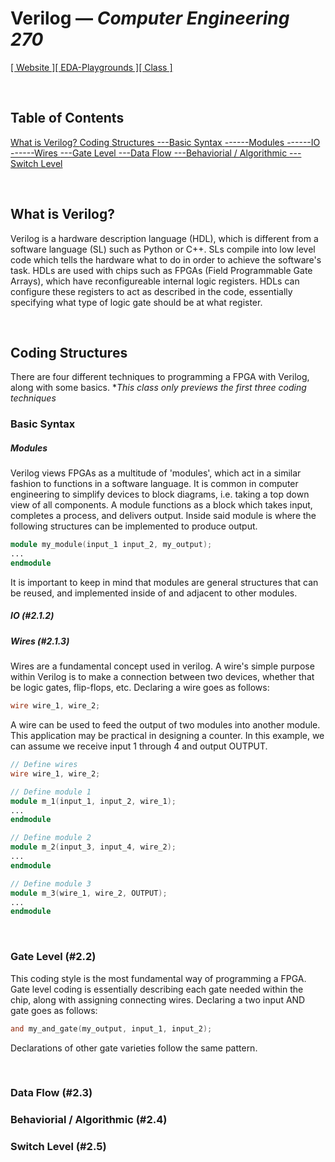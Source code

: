 # Verilog — *Computer Engineering 270*

[[ Website ]](https://doma.media)[[ EDA-Playgrounds ]](https://www.edaplayground.com/playgrounds/user/206309)[[ Class ]](https://bulletins.psu.edu/university-course-descriptions/undergraduate/cmpen/)
   
<br>

## Table of Contents

[ What is Verilog?             ](#1)
[ Coding Structures            ](#2)
[ ---Basic Syntax              ](#2.1)
[ ------Modules                ](#2.1.1)
[ ------IO                     ](#2.1.2)
[ ------Wires                  ](#2.1.3)
[ ---Gate Level                ](#2.2)
[ ---Data Flow                 ](#2.3)
[ ---Behaviorial / Algorithmic ](#2.4)
[ ---Switch Level              ](#2.5)

<br>

<a name='1'></a>

## What is Verilog?
Verilog is a hardware description language (HDL), which is different from a software language (SL) such as Python or C++. SLs compile into low level code which tells the hardware what to do in order to achieve the software's task. HDLs are used with chips such as FPGAs (Field Programmable Gate Arrays), which have reconfigureable internal logic registers. HDLs can configure these registers to act as described in the code, essentially specifying what type of logic gate should be at what register.

<br>

<a name='2'></a>

## Coding Structures
There are four different techniques to programming a FPGA with Verilog, along with some basics.
**This class only previews the first three coding techniques*

<a name='2.1'></a>

### Basic Syntax

<a name="2.1.1"></a>

##### *Modules*
Verilog views FPGAs as a multitude of 'modules', which act in a similar fashion to functions in a software language. It is common in computer engineering to simplify devices to block diagrams, i.e. taking a top down view of all components. A module functions as a block which takes input, completes a process, and delivers output. Inside said module is where the following structures can be implemented to produce output. 

``` verilog
module my_module(input_1 input_2, my_output);
...
endmodule
```

It is important to keep in mind that modules are general structures that can be reused, and implemented inside of and adjacent to other modules. 

##### *IO* (#2.1.2)

##### *Wires* (#2.1.3)
Wires are a fundamental concept used in verilog. A wire's simple purpose within Verilog is to make a connection between two devices, whether that be logic gates, flip-flops, etc. Declaring a wire goes as follows:

``` verilog
wire wire_1, wire_2;
```

A wire can be used to feed the output of two modules into another module. This application may be practical in designing a counter. In this example, we can assume we receive input 1 through 4 and output OUTPUT. 

``` verilog
// Define wires
wire wire_1, wire_2;

// Define module 1
module m_1(input_1, input_2, wire_1);
...
endmodule

// Define module 2
module m_2(input_3, input_4, wire_2);
...
endmodule

// Define module 3
module m_3(wire_1, wire_2, OUTPUT);
...
endmodule
```

</br>

### Gate Level (#2.2)
This coding style is the most fundamental way of programming a FPGA. Gate level coding is essentially describing each gate needed within the chip, along with assigning connecting wires. Declaring a two input AND gate goes as follows:

``` verilog
and my_and_gate(my_output, input_1, input_2);
```

Declarations of other gate varieties follow the same pattern. 

</br>

### Data Flow (#2.3)

### Behaviorial / Algorithmic (#2.4)

### Switch Level (#2.5)